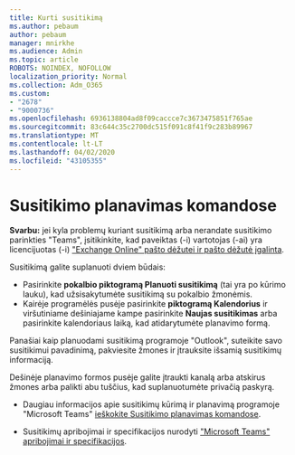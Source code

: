 ```yaml
---
title: Kurti susitikimą
ms.author: pebaum
author: pebaum
manager: mnirkhe
ms.audience: Admin
ms.topic: article
ROBOTS: NOINDEX, NOFOLLOW
localization_priority: Normal
ms.collection: Adm_O365
ms.custom:
- "2678"
- "9000736"
ms.openlocfilehash: 6936138804ad8f09caccce7c3673475851f765ae
ms.sourcegitcommit: 83c644c35c2700dc515f091c8f41f9c283b89967
ms.translationtype: MT
ms.contentlocale: lt-LT
ms.lasthandoff: 04/02/2020
ms.locfileid: "43105355"
---
```

# <a name="schedule-a-meeting-in-teams"></a>Susitikimo planavimas komandose

**Svarbu:** jei kyla problemų kuriant susitikimą arba nerandate susitikimo parinkties "Teams", įsitikinkite, kad paveiktas (-i) vartotojas (-ai) yra licencijuotas (-i) ["Exchange Online" pašto dėžutei ir pašto dėžutė įgalinta](https://docs.microsoft.com/exchange/recipients-in-exchange-online/create-user-mailboxes).

Susitikimą galite suplanuoti dviem būdais: 

- Pasirinkite **pokalbio piktogramą Planuoti susitikimą** (tai yra po kūrimo lauku), kad užsisakytumėte susitikimą su pokalbio žmonėmis.
- Kairėje programėlės pusėje pasirinkite **piktogramą Kalendorius** ir viršutiniame dešiniajame kampe pasirinkite **Naujas susitikimas** arba pasirinkite kalendoriaus laiką, kad atidarytumėte planavimo formą.

Panašiai kaip planuodami susitikimą programoje "Outlook", suteikite savo susitikimui pavadinimą, pakviesite žmones ir įtrauksite išsamią susitikimų informaciją.

Dešinėje planavimo formos pusėje galite įtraukti kanalą arba atskirus žmones arba palikti abu tuščius, kad suplanuotumėte privačią paskyrą.

- Daugiau informacijos apie susitikimų kūrimą ir planavimą programoje "Microsoft Teams" [ieškokite Susitikimo planavimas komandose](https://support.office.com/article/Schedule-a-meeting-in-Teams-943507a9-8583-4c58-b5d2-8ec8265e04e5).

- Susitikimų apribojimai ir specifikacijos nurodyti ["Microsoft Teams" apribojimai ir specifikacijos](https://docs.microsoft.com/microsoftteams/limits-specifications-teams#meetings-and-calls).

